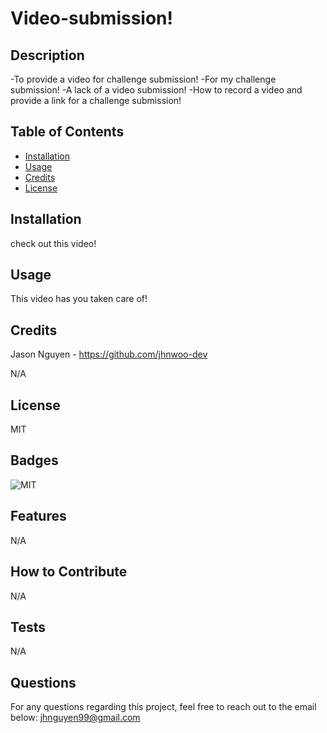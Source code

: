 
# Video-submission!

## Description

-To provide a video for challenge submission!
-For my challenge submission!
-A lack of a video submission!
-How to record a video and provide a link for a challenge submission!

## Table of Contents

- [Installation](#installation)
- [Usage](#usage)
- [Credits](#credits)
- [License](#license)

## Installation

check out this video!

## Usage

This video has you taken care of!
    

## Credits

Jason Nguyen - https://github.com/jhnwoo-dev

N/A

## License

MIT

## Badges

![MIT](https://img.shields.io/badge/license-MIT-green)

## Features

N/A

## How to Contribute

N/A

## Tests

N/A

## Questions

For any questions regarding this project, feel free to reach out to the email below:
jhnguyen99@gmail.com
    